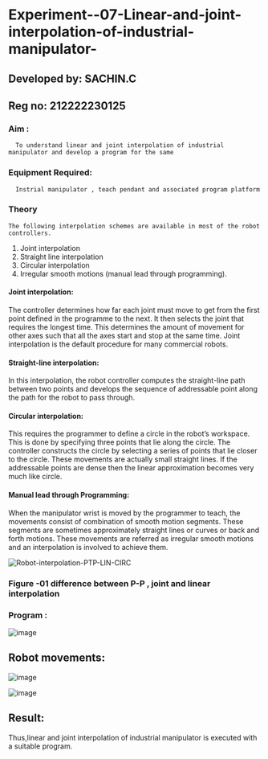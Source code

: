 # Experiment--07-Linear-and-joint-interpolation-of-industrial-manipulator-

## Developed by: SACHIN.C
## Reg no: 212222230125

### Aim :
      To understand linear and joint interpolation of industrial manipulator and develop a program for the same 
      
### Equipment Required: 
      Instrial manipulator , teach pendant and associated program platform 
      
### Theory 
    The following interpolation schemes are available in most of the robot controllers.
1. Joint interpolation
2. Straight line interpolation
3. Circular interpolation
4. Irregular smooth motions (manual lead through programming).
#### Joint interpolation: 
The controller determines how far each joint must move to get from the first point defined in the programme to the next. It then selects the joint that
requires the longest time. This determines the amount of movement for other axes such that all the axes start and stop at the same time. Joint interpolation is the default procedure for many commercial robots.

#### Straight-line interpolation: 
In this interpolation, the robot controller computes the straight-line path between two points and develops the sequence of addressable point along the path for the robot to pass through.

#### Circular interpolation: 
This requires the programmer to define a circle in the
robot’s workspace. This is done by specifying three points that lie along the circle. The controller constructs the circle by selecting a series of points that lie closer to the circle. These movements are actually small straight lines. If the addressable points are dense then the linear approximation becomes very much like circle.


#### Manual lead through Programming: 
When the manipulator wrist is moved by the programmer to teach, the movements consist of combination of smooth motion segments. These segments are sometimes approximately straight lines or curves or back and forth motions. These movements are referred as irregular smooth motions and an interpolation is involved to achieve them.


![Robot-interpolation-PTP-LIN-CIRC](https://user-images.githubusercontent.com/36288975/201615171-d0886aaa-8220-4b0c-8a1d-3d8a5c69c76a.png)

### Figure -01 difference between P-P , joint and linear interpolation 


### Program : 



![image](https://github.com/vinushcv/Experiment--07-Linear-and-joint-interpolation-of-industrial-manipulator-/assets/113975318/63300663-3666-449b-989f-90c8c97089bd)


## Robot movements:


![image](https://github.com/vinushcv/Experiment--07-Linear-and-joint-interpolation-of-industrial-manipulator-/assets/113975318/b2660fd9-6430-42f5-a450-13ef489d104b)


![image](https://github.com/vinushcv/Experiment--07-Linear-and-joint-interpolation-of-industrial-manipulator-/assets/113975318/0227b37a-9cf7-48ff-9707-79ac2613de84)


## Result:
Thus,linear and joint interpolation of industrial manipulator is executed with a suitable program.
